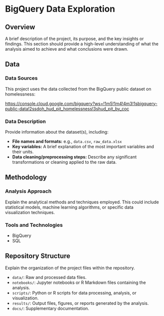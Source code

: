 # BigQuery Data Exploration

## Overview

A brief description of the project, its purpose, and the key insights or findings. This section should provide a high-level understanding of what the analysis aimed to achieve and what conclusions were drawn.

## Data

### Data Sources

This project uses the data collected from the BigQuery public dataset on homelessness: 

https://console.cloud.google.com/bigquery?ws=!1m5!1m4!4m3!1sbigquery-public-data!2ssdoh_hud_pit_homelessness!3shud_pit_by_coc

### Data Description

Provide information about the dataset(s), including:
- **File names and formats:** e.g., `data.csv`, `raw_data.xlsx`
- **Key variables:** A brief explanation of the most important variables and their units.
- **Data cleaning/preprocessing steps:** Describe any significant transformations or cleaning applied to the raw data.

## Methodology

### Analysis Approach

Explain the analytical methods and techniques employed. This could include statistical models, machine learning algorithms, or specific data visualization techniques.

### Tools and Technologies

- BigQuery
- SQL

## Repository Structure

Explain the organization of the project files within the repository.
- `data/`: Raw and processed data files.
- `notebooks/`: Jupyter notebooks or R Markdown files containing the analysis.
- `scripts/`: Python or R scripts for data processing, analysis, or visualization.
- `results/`: Output files, figures, or reports generated by the analysis.
- `docs/`: Supplementary documentation.
